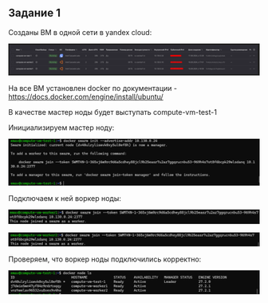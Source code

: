 ## Задание 1

Созданы ВМ в одной сети в yandex cloud:

![1726492995442](image/README/1726492995442.png)

На все ВМ установлен docker по документации - https://docs.docker.com/engine/install/ubuntu/

В качестве мастер ноды будет выступать compute-vm-test-1

Инициализируем мастер ноду:

![1726492529527](image/README/1726492529527.png)

Подключаем к ней воркер ноды:

![1726492658294](image/README/1726492658294.png)

![1726492707969](image/README/1726492707969.png)

Проверяем, что воркер ноды подключились корректно:

![1726492771045](image/README/1726492771045.png)
